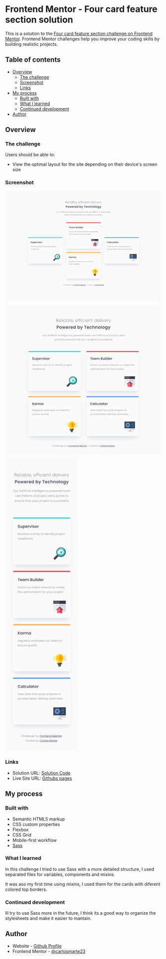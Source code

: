 # Frontend Mentor - Four card feature section solution

This is a solution to the [Four card feature section challenge on Frontend Mentor](https://www.frontendmentor.io/challenges/four-card-feature-section-weK1eFYK). Frontend Mentor challenges help you improve your coding skills by building realistic projects.

## Table of contents

- [Overview](#overview)
  - [The challenge](#the-challenge)
  - [Screenshot](#screenshot)
  - [Links](#links)
- [My process](#my-process)
  - [Built with](#built-with)
  - [What I learned](#what-i-learned)
  - [Continued development](#continued-development)
- [Author](#author)

## Overview

### The challenge

Users should be able to:

- View the optimal layout for the site depending on their device's screen size

### Screenshot

![Desktop](./images/screenshots/Desktop.png)
![Tablet](./images/screenshots/Tablet.png)
![Mobile](./images/screenshots/Mobile.png)

### Links

- Solution URL: [Solution Code](https://github.com/carlosmarte23/four-card-feature-section-master)
- Live Site URL: [Githubs pages](https://carlosmarte23.github.io/four-card-feature-section-master/)

## My process

### Built with

- Semantic HTML5 markup
- CSS custom properties
- Flexbox
- CSS Grid
- Mobile-first workflow
- [Sass](https://sass-lang.com/)

### What I learned

In this challenge I tried to use Sass with a more detailed structure, I used separated files for variables, components and mixins.

It was aso my first time using mixins, I used them for the cards with diferent colored top borders.

### Continued development

Ill try to use Sass more in the future, I think its a good way to organize the stylesheets and make it easier to mantain.

## Author

- Website - [Github Profile](https://github.com/carlosmarte23)
- Frontend Mentor - [@carlosmarte23](https://www.frontendmentor.io/profile/carlosmarte23)
